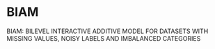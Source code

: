 # BIAM
BIAM: BILEVEL INTERACTIVE ADDITIVE MODEL FOR DATASETS WITH MISSING VALUES, NOISY LABELS AND IMBALANCED CATEGORIES
